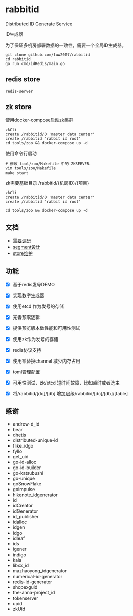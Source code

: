 # rabbitid
Distributed ID Generate Service

ID生成器

为了保证多机房部署数据的一致性，需要一个全局ID生成器。


```shell
git clone github.com/luw2007/rabbitid
cd rabbitid
go run cmd/idRedis/main.go
```

redis store
---
```shell
redis-server
```

zk store
---
使用docker-compose启动zk集群

```shell
zkCli
create /rabbitid/0 'master data center'
create /rabbitid 'rabbit id root'
cd tools/zoo && docker-compose up -d
```

使用命令行启动
```shell
# 修改 tool/zoo/Makefile 中的 ZKSERVER
vim tools/zoo/Makefile
make start
```

zk需要基础目录 /rabbitid/{机房ID}/{项目}
```shell
zkCli
create /rabbitid/0 'master data center'
create /rabbitid 'rabbit id root'

cd tools/zoo && docker-compose up -d
```

文档
---
- [需要调研](doc/research.md)
- [segment设计](doc/segment.md)
- [store维护](doc/tree.md)

功能
---
- [x] 基于redis发号DEMO
- [x] 实现数字生成器
- [x] 使用etcd 作为发号的存储
- [x] 完善预取逻辑
- [x] 提供预览版本做性能和可用性测试
- [x] 使用zk作为发号的存储
- [x] redis协议支持
- [x] 使用锁替换channel 减少内存占用
- [x] toml管理配置
- [x] 可用性测试，zk/etcd 短时间故障，比如超时或者选主
- [x] 将/rabbitid/[dc]/[db] 增加层级/rabbitid/[dc]/[db]/[table]


感谢
---
- andrew-d_id
- bear
- dhetis
- distributed-unique-id
- flike_idgo
- fyllo
- get_uid
- go-id-alloc
- go-id-builder
- go-katsubushi
- go-unique
- goSnowFlake
- goimpulse
- hikenote_idgenerator
- id
- idCreator
- idGenerator
- id_publisher
- idalloc
- idgen
- idgo
- idleaf
- ids
- igener
- indigo
- kala
- libxx_id
- mazhaoyong_idgenerator
- numerical-id-generator
- redis-id-generator
- shopexguid
- the-anna-project_id
- tokenserver
- upid
- zkUid
